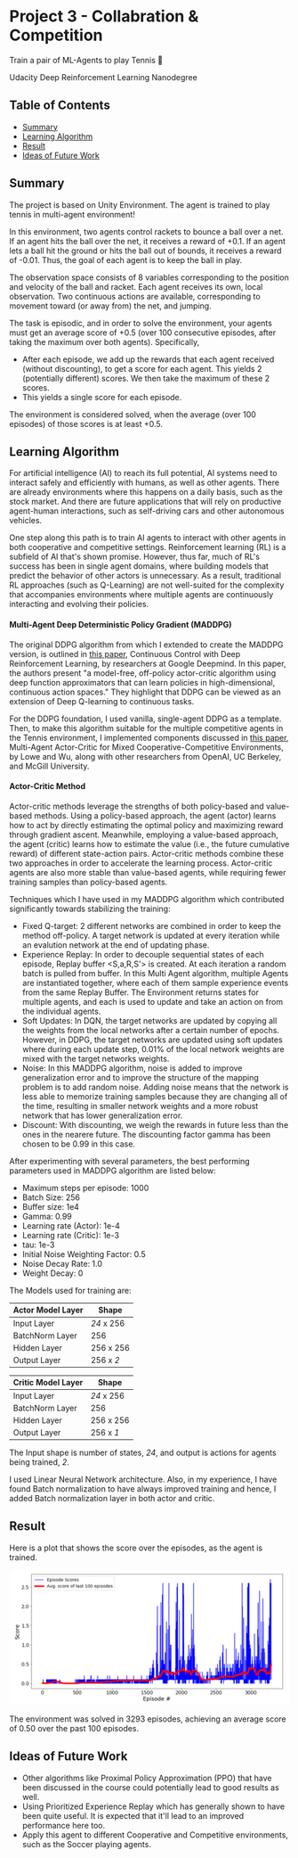 Project 3 - Collabration & Competition
===

Train a pair of ML-Agents to play Tennis :tennis:

Udacity Deep Reinforcement Learning Nanodegree

## Table of Contents

 - [ Summary ](#sum)
 - [ Learning Algorithm ](#algo)
 - [ Result ](#res)
 - [ Ideas of Future Work ](#fut)


<a name="sum"></a>
## Summary

The project is based on Unity Environment. The agent is trained to play tennis in multi-agent environment!

In this environment, two agents control rackets to bounce a ball over a net. If an agent hits the ball over the net, it receives a reward of +0.1. If an agent lets a ball hit the ground or hits the ball out of bounds, it receives a reward of -0.01. Thus, the goal of each agent is to keep the ball in play.

The observation space consists of 8 variables corresponding to the position and velocity of the ball and racket. Each agent receives its own, local observation. Two continuous actions are available, corresponding to movement toward (or away from) the net, and jumping.

The task is episodic, and in order to solve the environment, your agents must get an average score of +0.5 (over 100 consecutive episodes, after taking the maximum over both agents). Specifically,
 - After each episode, we add up the rewards that each agent received (without discounting), to get a score for each agent. This yields 2 (potentially different) scores. We then take the maximum of these 2 scores.
 - This yields a single score for each episode.

The environment is considered solved, when the average (over 100 episodes) of those scores is at least +0.5.

<a name="algo"></a>
Learning Algorithm
---

For artificial intelligence (AI) to reach its full potential, AI systems need to interact safely and efficiently with humans, as well as other agents. There are already environments where this happens on a daily basis, such as the stock market. And there are future applications that will rely on productive agent-human interactions, such as self-driving cars and other autonomous vehicles.

One step along this path is to train AI agents to interact with other agents in both cooperative and competitive settings. Reinforcement learning (RL) is a subfield of AI that's shown promise. However, thus far, much of RL's success has been in single agent domains, where building models that predict the behavior of other actors is unnecessary. As a result, traditional RL approaches (such as Q-Learning) are not well-suited for the complexity that accompanies environments where multiple agents are continuously interacting and evolving their policies.

#### Multi-Agent Deep Deterministic Policy Gradient (MADDPG)

The original DDPG algorithm from which I extended to create the MADDPG version, is outlined in [this paper](https://arxiv.org/pdf/1509.02971.pdf), Continuous Control with Deep Reinforcement Learning, by researchers at Google Deepmind. In this paper, the authors present "a model-free, off-policy actor-critic algorithm using deep function approximators that can learn policies in high-dimensional, continuous action spaces." They highlight that DDPG can be viewed as an extension of Deep Q-learning to continuous tasks.

For the DDPG foundation, I used vanilla, single-agent DDPG as a template. Then, to make this algorithm suitable for the multiple competitive agents in the Tennis environment, I implemented components discussed in [this paper](https://papers.nips.cc/paper/7217-multi-agent-actor-critic-for-mixed-cooperative-competitive-environments.pdf), Multi-Agent Actor-Critic for Mixed Cooperative-Competitive Environments, by Lowe and Wu, along with other researchers from OpenAI, UC Berkeley, and McGill University.

#### Actor-Critic Method

Actor-critic methods leverage the strengths of both policy-based and value-based methods. Using a policy-based approach, the agent (actor) learns how to act by directly estimating the optimal policy and maximizing reward through gradient ascent. Meanwhile, employing a value-based approach, the agent (critic) learns how to estimate the value (i.e., the future cumulative reward) of different state-action pairs. Actor-critic methods combine these two approaches in order to accelerate the learning process. Actor-critic agents are also more stable than value-based agents, while requiring fewer training samples than policy-based agents.

Techniques which I have used in my MADDPG algorithm which contributed significantly towards stabilizing the training:
- Fixed Q-target: 2 different networks are combined in order to keep the method off-policy. A target network is updated at every iteration while an evalution network at the end of updating phase.
- Experience Replay: In order to decouple sequential states of each episode, Replay buffer <S,a,R,S'> is created. At each iteration a random batch is pulled from buffer. In this Multi Agent algorithm, multiple Agents are instantiated together, where each of them sample experience events from the same Replay Buffer. The Environment returns states for multiple agents, and each is used to update and take an action on from the individual agents.
- Soft Updates: In DQN, the target networks are updated by copying all the weights from the local networks after a certain number of epochs. However, in DDPG, the target networks are updated using soft updates where during each update step, 0.01% of the local network weights are mixed with the target networks weights.
- Noise: In this MADDPG algorithm, noise is added to improve generalization error and to improve the structure of the mapping problem is to add random noise. Adding noise means that the network is less able to memorize training samples because they are changing all of the time, resulting in smaller network weights and a more robust network that has lower generalization error.
- Discount: With discounting, we weigh the rewards in future less than the ones in the nearere future. The discounting factor gamma has been chosen to be 0.99 in this case.

After experimenting with several parameters, the best performing parameters used in MADDPG algorithm are listed below:
- Maximum steps per episode: 1000
- Batch Size: 256
- Buffer size: 1e4
- Gamma: 0.99
- Learning rate (Actor): 1e-4
- Learning rate (Critic): 1e-3
- tau: 1e-3
- Initial Noise Weighting Factor: 0.5
- Noise Decay Rate: 1.0
- Weight Decay: 0

The Models used for training are:

| Actor Model Layer | Shape |
| ------------- | ------------- |
| Input Layer  | _24_ x 256  |
| BatchNorm Layer  | 256  |
| Hidden Layer  | 256 x 256  |
| Output Layer | 256 x _2_ |

| Critic Model Layer | Shape |
| ------------- | ------------- |
| Input Layer  | _24_ x 256  |
| BatchNorm Layer  | 256  |
| Hidden Layer  | 256 x 256  |
| Output Layer | 256 x _1_ |

The Input shape is number of states, _24_, and output is actions for agents being trained, _2_.

I used Linear Neural Network architecture. Also, in my experience, I have found Batch normalization to have always improved training and hence, I added Batch normalization layer in both actor and critic.

<a name="res"></a>
Result
---

Here is a plot that shows the score over the episodes, as the agent is trained.

![](https://github.com/Ansheel9/P3-Collabration-Competition-DeepRL/blob/master/Images/plot.PNG)

The environment was solved in 3293 episodes, achieving an average score of 0.50 over the past 100 episodes.

<a name="fut"></a>
Ideas of Future Work
---

- Other algorithms like Proximal Policy Approximation (PPO) that have been discussed in the course could potentially lead to good results as well.
- Using Prioritized Experience Replay which has generally shown to have been quite useful. It is expected that it'll lead to an improved performance here too.
- Apply this agent to different Cooperative and Competitive environments, such as the Soccer playing agents.
